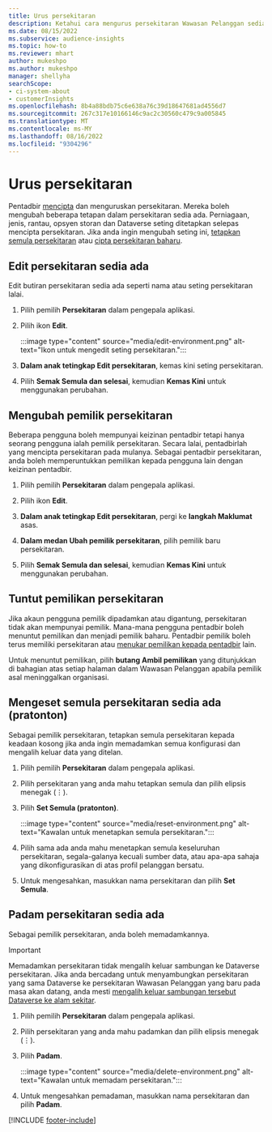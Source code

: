 ```yaml
---
title: Urus persekitaran
description: Ketahui cara mengurus persekitaran Wawasan Pelanggan sedia ada sebagai pentadbir."
ms.date: 08/15/2022
ms.subservice: audience-insights
ms.topic: how-to
ms.reviewer: mhart
author: mukeshpo
ms.author: mukeshpo
manager: shellyha
searchScope:
- ci-system-about
- customerInsights
ms.openlocfilehash: 8b4a88bdb75c6e638a76c39d18647681ad4556d7
ms.sourcegitcommit: 267c317e10166146c9ac2c30560c479c9a005845
ms.translationtype: MT
ms.contentlocale: ms-MY
ms.lasthandoff: 08/16/2022
ms.locfileid: "9304296"
---
```

# <a name="manage-environments"></a>Urus persekitaran

Pentadbir [mencipta](create-environment.md) dan menguruskan persekitaran. Mereka boleh mengubah beberapa tetapan dalam persekitaran sedia ada. Perniagaan, jenis, rantau, opsyen storan dan Dataverse seting ditetapkan selepas mencipta persekitaran. Jika anda ingin mengubah seting ini, [tetapkan semula persekitaran](#reset-an-existing-environment-preview) atau [cipta persekitaran baharu](create-environment.md).

## <a name="edit-an-existing-environment"></a>Edit persekitaran sedia ada

Edit butiran persekitaran sedia ada seperti nama atau seting persekitaran lalai.

1. Pilih pemilih **Persekitaran** dalam pengepala aplikasi.

1. Pilih ikon **Edit**.

   :::image type="content" source="media/edit-environment.png" alt-text="Ikon untuk mengedit seting persekitaran.":::

1. **Dalam anak tetingkap Edit persekitaran**, kemas kini seting persekitaran.

1. Pilih **Semak Semula dan selesai**, kemudian **Kemas Kini** untuk menggunakan perubahan.

## <a name="change-the-owner-of-an-environment"></a>Mengubah pemilik persekitaran

Beberapa pengguna boleh mempunyai keizinan pentadbir tetapi hanya seorang pengguna ialah pemilik persekitaran. Secara lalai, pentadbirlah yang mencipta persekitaran pada mulanya. Sebagai pentadbir persekitaran, anda boleh memperuntukkan pemilikan kepada pengguna lain dengan keizinan pentadbir.

1. Pilih pemilih **Persekitaran** dalam pengepala aplikasi.

1. Pilih ikon **Edit**.

1. **Dalam anak tetingkap Edit persekitaran**, pergi ke **langkah Maklumat** asas.

1. **Dalam medan Ubah pemilik persekitaran**, pilih pemilik baru persekitaran.  

1. Pilih **Semak Semula dan selesai**, kemudian **Kemas Kini** untuk menggunakan perubahan.

## <a name="claim-ownership-of-an-environment"></a>Tuntut pemilikan persekitaran

Jika akaun pengguna pemilik dipadamkan atau digantung, persekitaran tidak akan mempunyai pemilik. Mana-mana pengguna pentadbir boleh menuntut pemilikan dan menjadi pemilik baharu. Pentadbir pemilik boleh terus memiliki persekitaran atau [menukar pemilikan kepada pentadbir](#change-the-owner-of-an-environment) lain.

Untuk menuntut pemilikan, pilih **butang Ambil pemilikan** yang ditunjukkan di bahagian atas setiap halaman dalam Wawasan Pelanggan apabila pemilik asal meninggalkan organisasi.

## <a name="reset-an-existing-environment-preview"></a>Mengeset semula persekitaran sedia ada (pratonton)

Sebagai pemilik persekitaran, tetapkan semula persekitaran kepada keadaan kosong jika anda ingin memadamkan semua konfigurasi dan mengalih keluar data yang ditelan.

1. Pilih pemilih **Persekitaran** dalam pengepala aplikasi.

1. Pilih persekitaran yang anda mahu tetapkan semula dan pilih elipsis menegak (&vellip;).

1. Pilih **Set Semula (pratonton)**.

   :::image type="content" source="media/reset-environment.png" alt-text="Kawalan untuk menetapkan semula persekitaran.":::

1. Pilih sama ada anda mahu menetapkan semula keseluruhan persekitaran, segala-galanya kecuali sumber data, atau apa-apa sahaja yang dikonfigurasikan di atas profil pelanggan bersatu.

1. Untuk mengesahkan, masukkan nama persekitaran dan pilih **Set Semula**.

## <a name="delete-an-existing-environment"></a>Padam persekitaran sedia ada

Sebagai pemilik persekitaran, anda boleh memadamkannya.

> [!IMPORTANT]
> Memadamkan persekitaran tidak mengalih keluar sambungan ke Dataverse persekitaran. Jika anda bercadang untuk menyambungkan persekitaran yang sama Dataverse ke persekitaran Wawasan Pelanggan yang baru pada masa akan datang, anda mesti [mengalih keluar sambungan tersebut Dataverse ke alam sekitar](customer-insights-dataverse.md#remove-an-existing-connection-to-a-dataverse-environment).

1. Pilih pemilih **Persekitaran** dalam pengepala aplikasi.

1. Pilih persekitaran yang anda mahu padamkan dan pilih elipsis menegak (&vellip;). 

1. Pilih **Padam**.

   :::image type="content" source="media/delete-environment.png" alt-text="Kawalan untuk memadam persekitaran.":::

1. Untuk mengesahkan pemadaman, masukkan nama persekitaran dan pilih **Padam**.

[!INCLUDE [footer-include](includes/footer-banner.md)]
